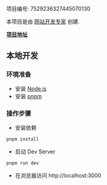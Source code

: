 # 

项目编号: 7529236327445070130

本项目是由 [网站开发专家](https://space.coze.cn/) 创建.

[**项目地址**](https://space.coze.cn/task/7529236327445070130)

## 本地开发

### 环境准备

- 安装 [Node.js](https://nodejs.org/en)
- 安装 [pnpm](https://pnpm.io/installation)

### 操作步骤

- 安装依赖

```sh
pnpm install
```

- 启动 Dev Server

```sh
pnpm run dev
```

- 在浏览器访问 http://localhost:3000
